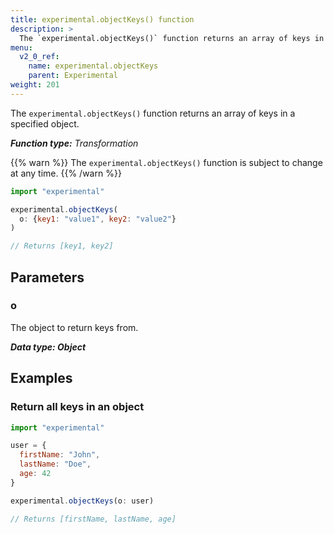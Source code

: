 ```yaml
---
title: experimental.objectKeys() function
description: >
  The `experimental.objectKeys()` function returns an array of keys in a specified object.
menu:
  v2_0_ref:
    name: experimental.objectKeys
    parent: Experimental
weight: 201
---
```


The `experimental.objectKeys()` function returns an array of keys in a specified object.

_**Function type:** Transformation_

{{% warn %}}
The `experimental.objectKeys()` function is subject to change at any time.
{{% /warn %}}

```js
import "experimental"

experimental.objectKeys(
  o: {key1: "value1", key2: "value2"}
)

// Returns [key1, key2]
```

## Parameters

### o
The object to return keys from.

_**Data type: Object**_

## Examples

### Return all keys in an object
```js
import "experimental"

user = {
  firstName: "John",
  lastName: "Doe",
  age: 42
}

experimental.objectKeys(o: user)

// Returns [firstName, lastName, age]
```
